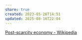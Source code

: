 ```yaml
---
share: true
created: 2023-05-26T14:51
updated: 2025-08-16T22:04
---
```

[Post-scarcity economy - Wikipedia](https://en.wikipedia.org/wiki/Post-scarcity_economy)
